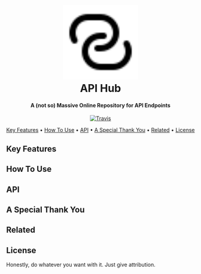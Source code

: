 <h1 align="center"> 
  <br>
  <a href="https://warm-peak-72707.herokuapp.com/">
    <img src="./client/src/style/icons/icon-link.svg" width="200" height="200">
  </a>
  <br>
  API Hub
  <br>
</h1>

<h4 align="center">
  A (not so) Massive Online Repository for API Endpoints
</h4>

<p align="center">
  <a href="https://warm-peak-72707.herokuapp.com/">
    <img src="https://travis-ci.org/johnatspreadstreet/react-capstone.svg?branch=master"
         alt="Travis">
  </a>
</p>

<p align="center">
  <a href="#key-features">Key Features</a> •
  <a href="#how-to-use">How To Use</a> •
  <a href="#download">API</a> •
  <a href="#credits">A Special Thank You</a> •
  <a href="#related">Related</a> •
  <a href="#license">License</a>
</p>

## Key Features

## How To Use

## API

## A Special Thank You

## Related

## License
Honestly, do whatever you want with it. Just give attribution.